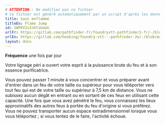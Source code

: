 ```yaml
---
# ATTENTION : Ne modifiez pas ce fichier
# Ce fichier est généré automatiquement par un script d'après les données du module Foundry VTT officiel et de sa traduction
title: Saut enflammé
titleEn: Flame Jump
id: 1WPKV2sInXtiUaeG
urlFr: https://gitlab.com/pathfinder-fr/foundryvtt-pathfinder2-fr/-/blob/master/data/feats/1WPKV2sInXtiUaeG.htm
urlEn: https://gitlab.com/hooking/foundry-vtt---pathfinder-2e/-/blob/master/packs/data/feats.db/flame-jump.json
layout: dons
---
```

**Fréquence** une fois par jour

Votre lignage péri a ouvert votre esprit à la puissance brute du feu et à son essence purificatrice.

Vous pouvez passer 1 minute à vous concentrer et vous préparer avant d'entrer dans un feu de votre taille ou supérieur pour vous téléporter vers tout feu qui est de votre taille ou supérieur à 7,5 km de distance. Vous ne subissez aucun dégât en entrant ou en sortant de ces feux en utilisant cette capacité. Une fois que vous avez pénétré le feu, vous connaissez les lieux approximatifs des autres feux à portée du feu d'origine si vous préférez. Vous ne pouvez transporter aucun espace extradimensionnel lorsque vous vous téléportez ; si vous tentez de le faire, l'activité échoue.
